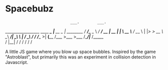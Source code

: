 Spacebubz
==========

                                 ___.        ___.           
  _________________    ____  ____\_ |__  __ _\_ |__ ________
 /  ___/\____ \__  \ _/ ___\/ __ \| __ \|  |  \ __ \\___   /
 \___ \ |  |_> > __ \\  \__\  ___/| \_\ \  |  / \_\ \/    / 
/____  >|   __(____  /\___  >___  >___  /____/|___  /_____ \
     \/ |__|       \/     \/    \/    \/          \/      \/

A little JS game where you blow up space bubbles.  Inspired by the game "Astroblast", but primarily this was an experiment in collision detection in Javascript.
